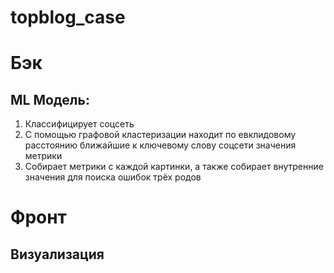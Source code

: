 # topblog_case

# Бэк

## ML Модель:
1) Классифицирует соцсеть
2) С помощью графовой кластеризации находит по евклидовому расстоянию ближайшие к ключевому слову соцсети значения метрики
3) Собирает метрики с каждой картинки, а также собирает внутренние значения для поиска ошибок трёх родов

# Фронт

## Визуализация
